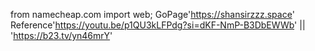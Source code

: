 from namecheap.com import web;
GoPage'https://shansirzzz.space'
Reference'https://youtu.be/p1QU3kLFPdg?si=dKF-NmP-B3DbEWWb' || 'https://b23.tv/yn46mrY'